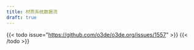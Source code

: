 ```yaml
---
title: 材质系统数据流
draft: true
---
```


{{< todo issue="https://github.com/o3de/o3de.org/issues/1557" >}}
{{< /todo >}}
